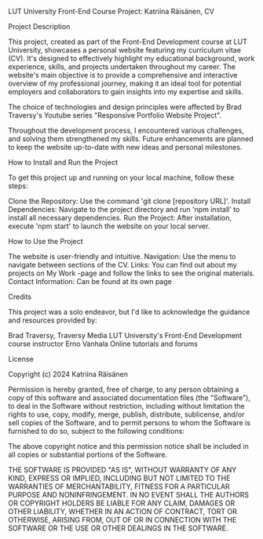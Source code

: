 LUT University Front-End Course Project: Katriina Räisänen, CV

Project Description

This project, created as part of the Front-End Development course at LUT University, showcases a personal website featuring my curriculum vitae (CV). It's designed to effectively highlight my educational background, work experience, skills, and projects undertaken throughout my career. The website's main objective is to provide a comprehensive and interactive overview of my professional journey, making it an ideal tool for potential employers and collaborators to gain insights into my expertise and skills.

The choice of technologies and design principles were affected by Brad Traversy's Youtube series "Responsive Portfolio Website Project".

Throughout the development process, I encountered various challenges, and solving them strengthened my skills. Future enhancements are planned to keep the website up-to-date with new ideas and personal milestones.

How to Install and Run the Project

To get this project up and running on your local machine, follow these steps:

Clone the Repository: Use the command 'git clone [repository URL]'. Install Dependencies: Navigate to the project directory and run 'npm install' to install all necessary dependencies. Run the Project: After installation, execute 'npm start' to launch the website on your local server.

How to Use the Project

The website is user-friendly and intuitive. Navigation: Use the menu to navigate between sections of the CV. Links: You can find out about my projects on My Work -page and follow the links to see the original materials. Contact Information: Can be found at its own page

Credits

This project was a solo endeavor, but I'd like to acknowledge the guidance and resources provided by:

Brad Traversy, Traversy Media LUT University's Front-End Development course instructor Erno Vanhala Online tutorials and forums

License

Copyright (c) 2024 Katriina Räisänen

Permission is hereby granted, free of charge, to any person obtaining a copy of this software and associated documentation files (the "Software"), to deal in the Software without restriction, including without limitation the rights to use, copy, modify, merge, publish, distribute, sublicense, and/or sell copies of the Software, and to permit persons to whom the Software is furnished to do so, subject to the following conditions:

The above copyright notice and this permission notice shall be included in all copies or substantial portions of the Software.

THE SOFTWARE IS PROVIDED "AS IS", WITHOUT WARRANTY OF ANY KIND, EXPRESS OR IMPLIED, INCLUDING BUT NOT LIMITED TO THE WARRANTIES OF MERCHANTABILITY, FITNESS FOR A PARTICULAR PURPOSE AND NONINFRINGEMENT. IN NO EVENT SHALL THE AUTHORS OR COPYRIGHT HOLDERS BE LIABLE FOR ANY CLAIM, DAMAGES OR OTHER LIABILITY, WHETHER IN AN ACTION OF CONTRACT, TORT OR OTHERWISE, ARISING FROM, OUT OF OR IN CONNECTION WITH THE SOFTWARE OR THE USE OR OTHER DEALINGS IN THE SOFTWARE.
